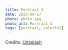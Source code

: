```yaml
---
title: Portrait 3
date: 2023-09-17
photo: photo.jpg
photo_alt: Portrait 3
tags: [portrait, colorful]
---
```


Credits: [Unsplash](https://unsplash.com/fr/photos/uomo-che-indossa-una-camicia-nera-aoEwuEH7YAs)
